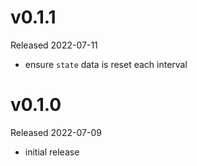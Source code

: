# v0.1.1

Released 2022-07-11

- ensure `state` data is reset each interval

# v0.1.0

Released 2022-07-09

- initial release

